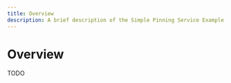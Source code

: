 ```yaml
---
title: Overview
description: A brief description of the Simple Pinning Service Example.
---
```


# Overview

TODO
